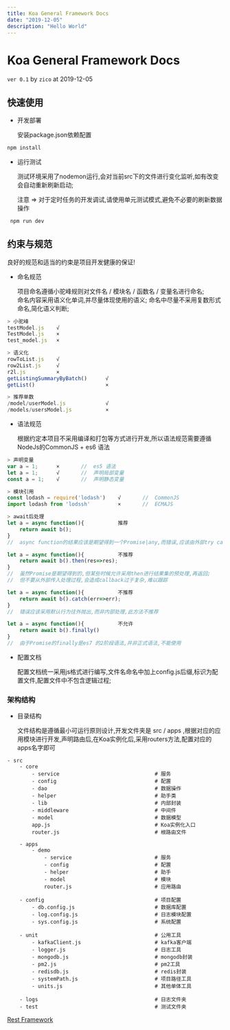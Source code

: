 ```yaml
---
title: Koa General Framework Docs
date: "2019-12-05"
description: "Hello World"
---
```


# Koa General Framework Docs

`ver 0.1` by `zico` at 2019-12-05

## 快速使用

* 开发部署
  
    安装package.json依赖配置

```cmd
npm install
```

* 运行测试

    测试环境采用了nodemon运行,会对当前src下的文件进行变化监听,如有改变会自动重新刷新启动;

    注意 => 对于定时任务的开发调试,请使用单元测试模式,避免不必要的刷新数据操作

```cmd
 npm run dev
```

## 约束与规范

良好的规范和适当的约束是项目开发健康的保证!

* 命名规范

    项目命名遵循小驼峰规则对文件名 / 模块名 / 函数名 / 变量名进行命名;  
    命名内容采用语义化单词,并尽量体现使用的语义;
    命名中尽量不采用复数形式命名,简化语义判断;

```javascript
> 小驼峰
testModel.js    √
TestModel.js    ×
test_model.js   ×

> 语义化
rowToList.js    √
row2List.js     √
r2l.js          ×
getListingSummaryByBatch()      √
getList()                       ×

> 推荐单数
/model/userModel.js             √
/models/usersModel.js           ×
```

* 语法规范

    根据约定本项目不采用编译和打包等方式进行开发,所以语法规范需要遵循NodeJs的CommonJS + es6 语法

```javascript
> 声明变量
var a = 1;      ×       //  es5 语法
let a = 1;      √       //  声明局部变量
const a = 1;    √       //  声明静态变量

> 模块引用
const lodash = require('lodash')    √       //  CommonJS
import lodash from 'lodssh'         ×       //  ECMAJS

> await后处理
let a = async function(){           推荐
    return await b();
}
//  async function的结果应该是期望得到一个Promise|any,而错误,应该由外部try catch进行捕获,简化逻辑层级结构

let a = async function(){           不推荐
    return await b().then(res=>res);
}
//  虽然Promise是期望得到的,但某些时候允许采用then进行结果集的预处理,再返回;
//  但不要从外部传入处理过程,会造成callback过于复杂,难以跟踪

let a = async function(){           不推荐
    return await b().catch(err=>err);
}
//  错误应该采用默认行为往外抛出,而非内部处理,此方法不推荐

let a = async function(){           不允许
    return await b().finally()
}
//  由于Promise的finally是es7 的2阶段语法,并非正式语法,不能使用
```

* 配置文档

    配置文档统一采用js格式进行编写,文件名命名中加上config.js后缀,标识为配置文件,配置文件中不包含逻辑过程;

### 架构结构

* 目录结构

    文件结构是遵循最小可运行原则设计,开发文件夹是 src / apps ,根据对应的应用模块进行开发,声明路由后,在Koa实例化后,采用routers方法,配置对应的apps名字即可

```
- src
    - core
        - service                               # 服务
        - config                                # 配置
        - dao                                   # 数据操作
        - helper                                # 助手类
        - lib                                   # 内部封装
        - middleware                            # 中间件
        - model                                 # 数据模型
        app.js                                  # Koa实例化入口
        router.js                               # 根路由文件

    - apps
        - demo
            - service                           # 服务
            - config                            # 配置
            - helper                            # 助手
            - model                             # 模块
            router.js                           # 应用路由

    - config                                    # 项目配置
        - db.config.js                          # 数据库配置
        - log.config.js                         # 日志模块配置
        - sys.config.js                         # 系统配置

    - unit                                      # 公用工具
        - kafkaClient.js                        # kafka客户端
        - logger.js                             # 日志工具
        - mongodb.js                            # mongodb封装
        - pm2.js                                # pm2工具
        - redisdb.js                            # redis封装
        - systemPath.js                         # 项目路径工具
        - units.js                              # 其他单体工具

    - logs                                      # 日志文件夹
    - test                                      # 测试文件夹
```

[Rest Framework](RestFramework_koa.md)